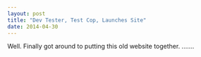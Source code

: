 ```yaml
---
layout: post
title: "Dev Tester, Test Cop, Launches Site"
date: 2014-04-30
---
```


Well. Finally got around to putting this old website together. .......
